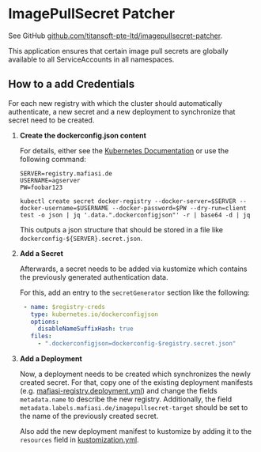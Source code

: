 # ImagePullSecret Patcher

See GitHub [github.com/titansoft-pte-ltd/imagepullsecret-patcher](https://github.com/titansoft-pte-ltd/imagepullsecret-patcher/tree/master).

This application ensures that certain image pull secrets are globally available to all ServiceAccounts in all
namespaces.


## How to a add Credentials

For each new registry with which the cluster should automatically authenticate, a new secret and a new deployment to synchronize that secret need to be created.

1. **Create the dockerconfig.json content**

   For details, either see the [Kubernetes Documentation](https://kubernetes.io/docs/tasks/configure-pod-container/pull-image-private-registry/)
   or use the following command:

   ```shell
   SERVER=registry.mafiasi.de
   USERNAME=agserver
   PW=foobar123
   
   kubectl create secret docker-registry --docker-server=$SERVER --docker-username=$USERNAME --docker-password=$PW --dry-run=client test -o json | jq '.data.".dockerconfigjson"' -r | base64 -d | jq
   ```
   
   This outputs a json structure that should be stored in a file like `dockerconfig-${SERVER}.secret.json`.

2. **Add a Secret**

   Afterwards, a secret needs to be added via kustomize which contains the previously generated authentication data.

   For this, add an entry to the `secretGenerator` section like the following:

   ```yaml
    - name: $registry-creds
      type: kubernetes.io/dockerconfigjson
      options:
        disableNameSuffixHash: true
      files:
        - ".dockerconfigjson=dockerconfig-$registry.secret.json"
   ```
   
3. **Add a Deployment**

   Now, a deployment needs to be created which synchronizes the newly created secret.
   For that, copy one of the existing deployment manifests (e.g. [mafiasi-registry.deployment.yml](./manifests/mafiasi-registry.deployment.yml))
   and change the fields `metadata.name` to describe the new registry.
   Additionally, the field `metadata.labels.mafiasi.de/imagepullsecret-target` should be set to the name of the previously
   created secret.
   
   Also add the new deployment manifest to kustomize by adding it to the `resources` field in [kustomization.yml](./kustomization.yml).

